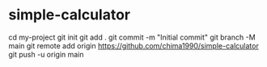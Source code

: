 # simple-calculator
cd my-project
git init
git add .
git commit -m "Initial commit"
git branch -M main
git remote add origin https://github.com/chima1990/simple-calculator
git push -u origin main
